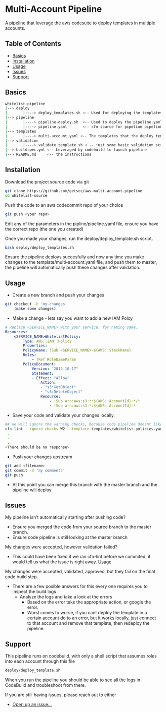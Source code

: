 # Multi-Account Pipeline

A pipeline that leverage the aws codesuite to deploy templates in multiple accounts.


## Table of Contents
- [Basics](#Basics)
- [Installation](#installation)
- [Usage](#usage)
- [Issues](#Issues)
- [Support](#support)


## Basics
```sh
whitelist-pipeline
|--> deploy
|       |----> deploy_templates.sh <-- Used for deploying the templates
|--> pipeline
|       |----> pipeline-deploy.sh  <-- Used to deploy the pipeline.yaml file
|       |----> pipeline.yaml       <-- cfn source for pipeline pipeline
|--> templates
|       |----> multi-account.yaml <-- The templates that the deploy_templates.sh leverages
|--> validation
|       |----> validate_template.sh < -- just some basic validation script for codebuild stage
|--> buildspec.yml <-- Leveraged by codebuild to launch pipeline
|--> README.md     <-- the instructions 

```
## Installation

Download the project source code via git

```sh
git clone https://github.com/getsec/aws-multi-account-pipeline
cd whitelist-source
```

Push the code to an aws codecommit repo of your choice

```sh
git push <your repo>
```

Edit any of the parameters in the pipline/pipeline.yaml file, ensure you have the correct repo (the one you created)

Once you made your changes, run the deploy/deploy_template.sh script.
```sh
bash deploy/deploy_templates.sh
```
Ensure the pipeline deploys succesfully and now any time you make changes to the template/multi-account.yaml file, and push them to master, the pipeline will automatically push these changes after validation.

## Usage

- Create a new branch and push your changes
```sh
git checkout -b 'my-changes'
    (make some changes)
```

- Make a change - lets say you want to add a new IAM Polcy
```yaml
# Replace <SERVICE_NAME> with your service, for naming sake.
Resources:
    <SERVICE_NAME>WhitelistPolicy:
        Type: AWS::IAM::Policy
        Properties:
        PolicyName: !Sub <SERVICE_NAME>-${AWS::StackName}
        Roles:
            - !Ref RoleNameParam
        PolicyDocument:
            Version: "2012-10-17"
            Statement:
            - Effect: "Allow"
                Action:
                - "s3:GetObject"
                - "s3:DeleteObject"
                Resource: 
                    - !Sub arn:aws:s3:*:${AWS::AccountId}:*/*
                    - !Sub arn:aws:s3:*:${AWS::AccountId}:*
```


- Save your code and validate your changes locally.

```sh
## We will ignore the warning checks, because code pipeline doesnt like non-zero returns
cfn-lint --ignore-checks W2 --template templates/whitelist-policies.yaml
 .
 .
 .
<There should be no response>
```

- Push your changes upstream

```sh
git add <filename>
git commit -m 'my comments'
git push
```

-  At this point you can merge this branch with the master branch and the pipeline will deploy
## Issues

My pipeline isn't automatically starting after pushing code?
- Ensure you merged the code from your source branch to the master branch.
- Ensure code pipeline is still looking at the master branch 

My changes were accepted, however validation failed?
- This could have been fixed if we ran cfn-lint before we commited, it would tell us what the issue is right away. [Usage](#usage)

My changes were accepted, validated, approved, but they fail on the final code build step.
- There are a few posible answers for this every one requires you to inspect the build logs
    - Analyze the logs and take a look at the errors
        - Based on the error take the appropriate action, or google the error.
        - Worst comes to worse, if you cant deploy the template in a certain account do to an error, but it works locally, just connect to that account and remove that template, then redeploy the pipeline.
## Support

This pipeline runs on codebuild, with only a shell script that assumes roles into each account through this file
```sh
deploy/deploy_template.sh
```

When you run the pipeline you should be able to see all the logs in CodeBuild and troubleshoot from there. 

If you are still having issues, please reach out to either

- [Open up an issue...](https://github.com/getsec/aws-multi-account-pipeline/issues/new)


